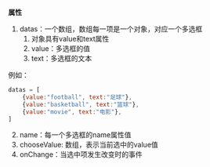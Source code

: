 **属性**

1. datas：一个数组，数组每一项是一个对象，对应一个多选框
   1. 对象具有value和text属性
   2. value：多选框的值
   3. text：多选框的文本

例如：

```js
datas = [
    {value:"football", text:"足球"},
    {value:"basketball", text:"篮球"},
    {value:"movie", text:"电影"},
]
```

2. name：每一个多选框的name属性值
3. chooseValue: 数组，表示当前选中的value值
4. onChange：当选中项发生改变时的事件